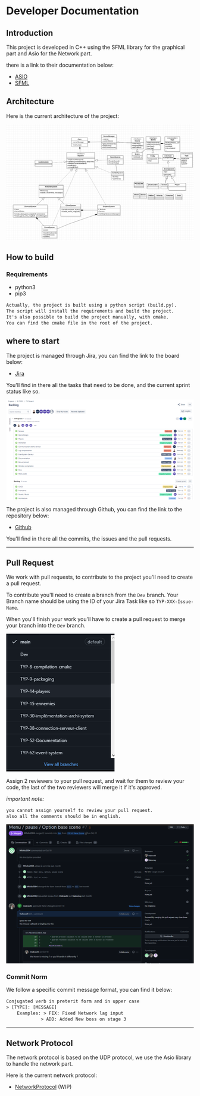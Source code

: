 # Developer Documentation

## **Introduction**

This project is developed in C++ using the SFML library for the graphical part and Asio for the Network part.

there is a link to their documentation below:
- [ASIO](https://think-async.com/Asio/asio-1.24.0/doc/)
- [SFML](https://www.sfml-dev.org/documentation/2.5.1/)

## **Architecture**

Here is the current architecture of the project:

![Architecture](./Images/architecture.png)

## **How to build**

### **Requirements**
- python3
- pip3

```
Actually, the project is built using a python script (build.py).
The script will install the requirements and build the project.
It's also possible to build the project manually, with cmake.
You can find the cmake file in the root of the project.
```

## **where to start**

The project is managed through Jira, you can find the link to the board below:
- [Jira](https://r-type.atlassian.net/jira/software/projects/RTP/boards/1)

You'll find in there all the tasks that need to be done, and the current sprint status like so.

![Jira](./Images/Jira.png)

The project is also managed through Github, you can find the link to the repository below:

- [Github](https://github.com/Mfolio2004/R-TYPE)

You'll find in there all the commits, the issues and the pull requests.

***

## **Pull Request**

We work with pull requests, to contribute to the project you'll need to create a pull request.

To contribute you'll need to create a branch from the `Dev` branch.
Your Branch name should be using the ID of your Jira Task like so `TYP-XXX-Issue-Name`.

When you'll finish your work you'll have to create a pull request to merge your branch into the `Dev` branch.

![BranchName](./Images/BranchName.png)

Assign 2 reviewers to your pull request, and wait for them to review your code, the last of the two reviewers will merge it if it's approved.

*important note:*
```
you cannot assign yourself to review your pull request.
also all the comments should be in english.
```
![PullRequest](./Images/PullRequest.png)

### **Commit Norm**

We follow a specific commit message format, you can find it below:

```
Conjugated verb in preterit form and in upper case
> [TYPE]: [MESSAGE]
    Examples: > FIX: Fixed Network lag input
             > ADD: Added New boss on stage 3
```

***

## **Network Protocol**

The network protocol is based on the UDP protocol, we use the Asio library to handle the network part.

Here is the current network protocol:

- [NetworkProtocol](./NetworkProtocol.md) (WIP)

